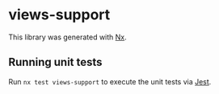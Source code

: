 # views-support

This library was generated with [Nx](https://nx.dev).

## Running unit tests

Run `nx test views-support` to execute the unit tests via [Jest](https://jestjs.io).
